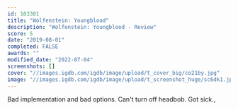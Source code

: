 ```yaml
---
id: 103301
title: "Wolfenstein: Youngblood"
description: "Wolfenstein: Youngblood - Review"
score: 5
date: "2019-08-01"
completed: FALSE
awards: ""
modified_date: "2022-07-04"
screenshots: []
cover: "//images.igdb.com/igdb/image/upload/t_cover_big/co21by.jpg"
image: "//images.igdb.com/igdb/image/upload/t_screenshot_huge/sc6dk1.jpg"
---
```

Bad implementation and bad options. Can't turn off headbob. Got sick.,